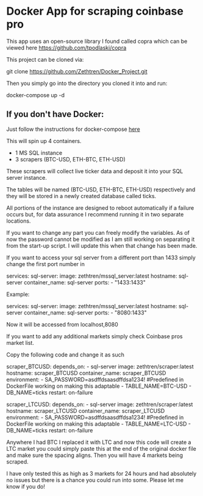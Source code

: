 # Docker App for scraping coinbase pro

This app uses an open-source library I found called copra which can be viewed here https://github.com/tpodlaski/copra

This project can be cloned via:

git clone https://github.com/Zethtren/Docker_Project.git

Then you simply go into the directory you cloned it into and run:

docker-compose up -d

## If you don't have Docker:
Just follow the instructions for docker-compose [here](https://docs.docker.com/compose/install/)

This will spin up 4 containers. 
- 1 MS SQL instance
- 3 scrapers (BTC-USD, ETH-BTC, ETH-USD)

These scrapers will collect live ticker data and deposit it into your SQL server instance. 

The tables will be named (BTC-USD, ETH-BTC, ETH-USD) respectively and they will be stored in a newly created database called ticks. 

All portions of the instance are designed to reboot automatically if a failure occurs but, for data assurance I recommend running it in two separate locations.

If you want to change any part you can freely modify the variables.
As of now the password cannot be modified as I am still working on separating it from the start-up script. I will update this when that change has been made.

If you want to access your sql server from a different port than 1433 simply change the first port number in 

services:
  sql-server:
    image: zethtren/mssql_server:latest
    hostname: sql-server
    container_name: sql-server
    ports:
      - "1433:1433"
      
Example:

services:
  sql-server:
    image: zethtren/mssql_server:latest
    hostname: sql-server
    container_name: sql-server
    ports:
      - "8080:1433"

Now it will be accessed from localhost,8080


If you want to add any additional markets simply check Coinbase pros market list. 

Copy the following code and change it as such

scraper_BTCUSD:
    depends_on: 
      - sql-server
    image: zethtren/scraper:latest
    hostname: scraper_BTCUSD
    container_name: scraper_BTCUSD
    environment: 
      - SA_PASSWORD=asdffdsaasdffdsa1234! #Predefined in DockerFile working on making this adaptable
      - TABLE_NAME=BTC-USD
      - DB_NAME=ticks
    restart: on-failure
    
scraper_LTCUSD:
    depends_on: 
      - sql-server
    image: zethtren/scraper:latest
    hostname: scraper_LTCUSD
    container_name: scraper_LTCUSD
    environment: 
      - SA_PASSWORD=asdffdsaasdffdsa1234! #Predefined in DockerFile working on making this adaptable
      - TABLE_NAME=LTC-USD
      - DB_NAME=ticks
    restart: on-failure
    
Anywhere I had BTC I replaced it with LTC and now this code will create a LTC market you could simply paste this at the end of the original docker file and make sure the spacing aligns. Then you will have 4 markets being scraped.

I have only tested this as high as 3 markets for 24 hours and had absolutely no issues but there is a chance you could run into some. Please let me know if you do!
